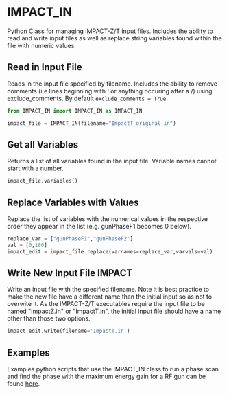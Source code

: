 # IMPACT_IN
Python Class for managing IMPACT-Z/T input files. Includes the ability to read and write input files as well as replace string variables found within the file with numeric values.


## Read in Input File

Reads in the input file specified by filename. Includes the ability to remove comments (i.e lines beginning with ! or anything occuring after a /) using exclude_comments. By default `exclude_comments = True`.

```python
from IMPACT_IN import IMPACT_IN as IMPACT_IN

impact_file = IMPACT_IN(filename="ImpactT_original.in")
```

## Get all Variables

Returns a list of all variables found in the input file. Variable names cannot start with a number.

```python
impact_file.variables()
```

## Replace Variables with Values

Replace the list of variables with the numerical values in the respective order they appear in the list (e.g. gunPhaseF1 becomes 0 below).

```python
replace_var = ["gunPhaseF1","gunPhaseF2"]
val = [0,180]
impact_edit = impact_file.replace(varnames=replace_var,varvals=val)
```

## Write New Input File IMPACT

Write an input file with the specified filename. Note it is best practice to make the new file have a different name than the initial input so as not to overwite it. As the IMPACT-Z/T executables require the input file to be named "ImpactZ.in" or "ImpactT.in", the initial input file should have a name other than those two options.

```python
impact_edit.write(filename='ImpactT.in')
```

## Examples

Examples python scripts that use the IMPACT_IN class to run a phase scan and find the phase with the maximum energy gain for a RF gun can be found [here](Examples/).

